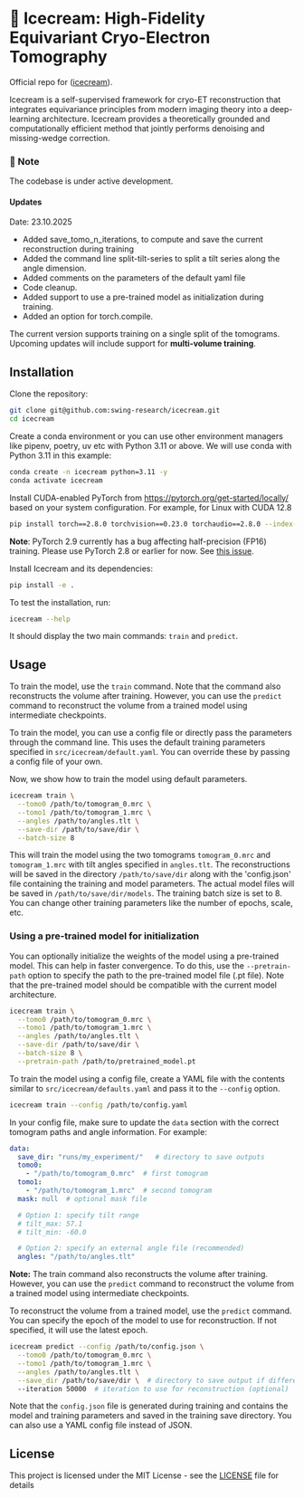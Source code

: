 # 🍦 Icecream: High-Fidelity Equivariant Cryo-Electron Tomography

Official repo for ([icecream](https://www.biorxiv.org/content/10.1101/2025.10.17.682746v1)).


Icecream is a self-supervised framework for cryo-ET reconstruction that integrates equivariance principles from modern imaging theory into a deep-learning architecture.
Icecream provides a theoretically grounded and computationally efficient method that jointly performs denoising and missing-wedge correction.  

### 🧊 Note
The codebase is under active development. 

#### Updates 
Date: 23.10.2025
 - Added save_tomo_n_iterations, to compute and save the current reconstruction during training
 - Added the command line split-tilt-series to split a tilt series along the angle dimension.
 - Added comments on the parameters of the default yaml file
 - Code cleanup. 
 - Added support to use a pre-trained model as initialization during training. 
 - Added an option for torch.compile.

The current version supports training on a single split of the tomograms.  
Upcoming updates will include support for **multi-volume training**.

## Installation

Clone the repository:

```bash
git clone git@github.com:swing-research/icecream.git
cd icecream
```

Create a conda environment or you can use other environment managers like pipenv, poetry, uv etc with Python 3.11 or above. We will use conda
with Python 3.11 in this example:

```bash
conda create -n icecream python=3.11 -y
conda activate icecream
```
Install CUDA-enabled PyTorch from https://pytorch.org/get-started/locally/ based on your system configuration. For example, for Linux with CUDA 12.8


```bash
pip install torch==2.8.0 torchvision==0.23.0 torchaudio==2.8.0 --index-url https://download.pytorch.org/whl/cu128
``` 
**Note**: PyTorch 2.9 currently has a bug affecting half-precision (FP16) training. Please use PyTorch 2.8 or earlier for now. See [this issue](https://github.com/pytorch/pytorch/issues/166122).


Install Icecream and its dependencies:

```bash
pip install -e .
```
To test the installation, run:

```bash
icecream --help
```
It should display the two main commands: `train` and `predict`.



## Usage
To train the model, use the `train` command. Note that the command also reconstructs the volume after training. However, you can use the `predict` command to reconstruct the volume from a trained model using intermediate checkpoints.


To train the model, you can use a config file or directly pass the parameters through the command line. This uses the default training parameters specified in `src/icecream/default.yaml`. You can override these by passing a config file of your own. 

Now, we show how to train the model using default parameters. 

```bash
icecream train \
  --tomo0 /path/to/tomogram_0.mrc \
  --tomo1 /path/to/tomogram_1.mrc \
  --angles /path/to/angles.tlt \
  --save-dir /path/to/save/dir \
  --batch-size 8
```

This will train the model using the two tomograms `tomogram_0.mrc` and `tomogram_1.mrc` with tilt angles specified in `angles.tlt`. The reconstructions will be saved in the directory `/path/to/save/dir` along with the 'config.json' file containing the training and model parameters. The actual model files will be saved in `/path/to/save/dir/models`. The training batch size is set to 8. You can change other training parameters like the number of epochs, scale, etc. 


### Using a pre-trained model for initialization
You can optionally initialize the weights of the model using a pre-trained model. This can help in faster convergence. To do this, use the `--pretrain-path` option to specify the path to the pre-trained model file (.pt file). Note that the pre-trained model should be compatible with the current model architecture.

```bash
icecream train \
  --tomo0 /path/to/tomogram_0.mrc \
  --tomo1 /path/to/tomogram_1.mrc \
  --angles /path/to/angles.tlt \
  --save-dir /path/to/save/dir \
  --batch-size 8 \
  --pretrain-path /path/to/pretrained_model.pt
```


To train the model using a config file, create a YAML file with the contents similar to `src/icecream/defaults.yaml` and pass it to the `--config` option. 
```bash
icecream train --config /path/to/config.yaml
```

In your config file, make sure to update the `data` section with the correct tomogram paths and angle information. For example:

```yaml
data:
  save_dir: "runs/my_experiment/"   # directory to save outputs
  tomo0: 
    - "/path/to/tomogram_0.mrc"  # first tomogram
  tomo1: 
    - "/path/to/tomogram_1.mrc"  # second tomogram
  mask: null  # optional mask file

  # Option 1: specify tilt range
  # tilt_max: 57.1
  # tilt_min: -60.0

  # Option 2: specify an external angle file (recommended)
  angles: "/path/to/angles.tlt"
```

**Note:** The train command also reconstructs the volume after training. However, you can use the `predict` command to reconstruct the volume from a trained model using intermediate checkpoints.


To reconstruct the volume from a trained model, use the `predict` command. You can specify the epoch of the model to use for reconstruction. If not specified, it will use the latest epoch.

```bash
icecream predict --config /path/to/config.json \
  --tomo0 /path/to/tomogram_0.mrc \
  --tomo1 /path/to/tomogram_1.mrc \
  --angles /path/to/angles.tlt \
  --save_dir /path/to/save/dir \  # directory to save output if different from training (optional)
  --iteration 50000  # iteration to use for reconstruction (optional)
```
Note that the `config.json` file is generated during training and contains the model and training parameters and saved in the training save directory. You can also use a YAML config file instead of JSON. 


## License
This project is licensed under the MIT License - see the [LICENSE](LICENSE) file for details
